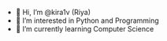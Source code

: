 - 👋 Hi, I’m @kira1v (Riya)
- 👀 I’m interested in Python and Programming
- 🌱 I’m currently learning Computer Science

<!---
kira1v/kira1v is a ✨ special ✨ repository because its `README.md` (this file) appears on your GitHub profile.
You can click the Preview link to take a look at your changes.
--->

